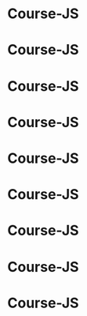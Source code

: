 # Course-JS
# Course-JS
# Course-JS
# Course-JS
# Course-JS
# Course-JS
# Course-JS
# Course-JS
# Course-JS
